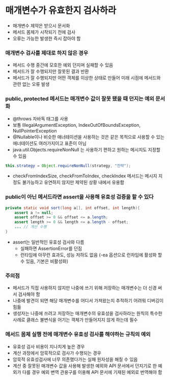 # 매개변수가 유효한지 검사하라
- 매개변수 제약은 받으시 문서화
- 메서드 몸체가 시작되기 전에 검사
- 오류는 가능한 발생한 즉시 잡아야 함

### 매개변수 검사를 제대로 하지 않은 경우
- 메서드 수행 중간에 모호한 예외 던지며 실패할 수 있음
- 메서드가 잘 수행되지만 잘못된 결과 반환
- 메서드가 잘 수행되지만 어떤 객체를 이상한 상태로 만들어 미래 시점에 메서드와 관련 없는 오류 발생

### public, protected 메서드는 매개변수 값이 잘못 됐을 때 던지는 예외 문서화
- @throws 자바독 태그를 사용
- 보통 IllegalArgumentException, IndexOutOfBoundsException, NullPointerException
- @Nullable이나 비슷한 애너테이션을 사용하는 것은 같은 목적으로 사용할 수 있는 애너테이션도 여러가지이고 표준이 아님
- java.util.Objects.requireNonNull 는 사용하기 편하고 원하는 메시지도 지정할 수 있음
```java
this.strategy = Object.requireNonNull(strategy, "전략");
```
- checkFromIndexSize, checkFromToIndex, checkIndex 메서드는 메시지 지정도 불가능하고 유연하지 않지만 제약된 상황 내에서 유용함

### public이 아닌 메서드라면 assert을 사용해 유효성 검증을 할 수 있다
```java
private static void sort(long a[], int offset, int length){
    assert a != null;
    assert offset >= 0 && offset <= a.length;
    assert length >= 0 && length <= a.length - offset;
    ... // 계산 수행
}
```
- assert는 일반적인 유효성 검사와 다름
    - 실패하면 AssertionError를 던짐
    - 런타임에 아무런 효과도, 성능 저하도 없음 (-ea 옵션으로 런차임에 활성화 할 수 있음, 기본은 비활성화)
    
### 주의점
- 메서드가 직접 사용하지 않지만 나중에 쓰기 위해 저장하는 매개변수는 더 신경 써서 검사해야 함
- 나중에 발견이 되면 해당 매개변수를 어디서 가져왔는지 추적하기 어려워 디버깅이 힘듦
- 생성자는 나중에 쓰려고 저장하는 매개변수의 유효성을 검사하라는 원칙의 특수한 사례로 클래스 불변식을 어기는 객체가 만들어지지 않게 하는데 필수

### 메서드 몸체 실행 전에 매개변수 유효성 검사를 해야하는 규칙의 예외
- 유효성 검사 비용이 지나치게 높은 경우
- 계산 과정에서 암묵적으로 검사가 수행되는 경우
- 암묵적 유효성검사에 너무 의존했다가는 실패 원자성을 해칠 수 있음
- 계산 중 잘못된 매개변수 값을 사용해 발생한 예외와 API 문서에서 던지기로 한 예외가 다를 경우 예외 변역 관용구를 이용해 API 문서에 기재된 예외로 번역해야 함